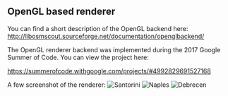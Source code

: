 ## OpenGL based renderer

You can find a short description of the OpenGL backend here:
http://libosmscout.sourceforge.net/documentation/openglbackend/

The OpenGL renderer backend was implemented during the 2017 Google Summer of Code.
You can view the project here:

https://summerofcode.withgoogle.com/projects/#4992829691527168

A few screenshot of the renderer:
![Santorini](http://i.imgur.com/DuyWuBWm.png)
![Naples](http://i.imgur.com/8Z8ELhbm.png)
![Debrecen](http://i.imgur.com/71Y9prAm.png)
